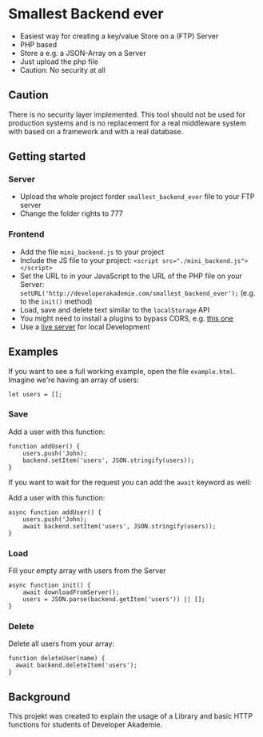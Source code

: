 # Smallest Backend ever
- Easiest way for creating a key/value Store on a (FTP) Server
- PHP based
- Store a e.g. a JSON-Array on a Server
- Just upload the php file
- Caution: No security at all

## Caution
There is no security layer implemented. This tool should not be used for production systems and is no replacement for a real middleware system with based on a framework and with a real database. 

## Getting started
### Server
- Upload the whole project forder ```smallest_backend_ever``` file to your FTP server
- Change the folder rights to 777

### Frontend
- Add the file ```mini_backend.js``` to your project
- Include the JS file to your project: ```<script src="./mini_backend.js"></script>```
- Set the URL to in your JavaScript to the URL of the PHP file on your Server: ```setURL('http://developerakademie.com/smallest_backend_ever');```
(e.g. to the `init()` method)
- Load, save and delete text similar to the ```localStorage``` API
- You might need to install a plugins to bypass CORS, e.g.  [this one](https://chrome.google.com/webstore/detail/allow-cors-access-control/lhobafahddgcelffkeicbaginigeejlf)
- Use a [live server](https://marketplace.visualstudio.com/items?itemName=ritwickdey.LiveServer) for local Development

## Examples
If you want to see a full working example, open the file ```example.html```.
Imagine we're having an array of users:
```
let users = [];
```

### Save
Add a user with this function:
```
function addUser() {
    users.push('John);
    backend.setItem('users', JSON.stringify(users));
}
```

If you want to wait for the request you can add the `await` keyword as well:

Add a user with this function:
```
async function addUser() {
    users.push('John);
    await backend.setItem('users', JSON.stringify(users));
}
```

### Load
Fill your empty array with users from the Server
```
async function init() {
    await downloadFromServer();
    users = JSON.parse(backend.getItem('users')) || [];
}
```

### Delete
Delete all users from your array:
```
function deleteUser(name) {
  await backend.deleteItem('users');
}
```

## Background
This projekt was created to explain the usage of a Library and basic HTTP functions for students of Developer Akademie. 

